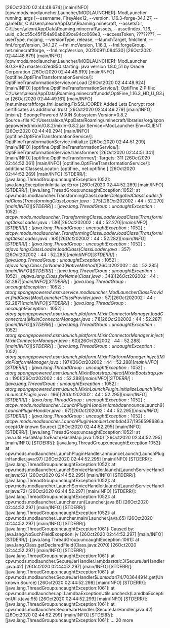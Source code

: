 [26Oct2020 02:44:48.674] [main/INFO] [cpw.mods.modlauncher.Launcher/MODLAUNCHER]: ModLauncher running: args [--username, FireyAlex12, --version, 1.16.3-forge-34.1.27, --gameDir, C:\Users\alexn\AppData\Roaming\.minecraft, --assetsDir, C:\Users\alexn\AppData\Roaming\.minecraft\assets, --assetIndex, 1.16, --uuid, c3cc55c45f154a90ab639ce94cc068e3, --accessToken, ????????, --userType, mojang, --versionType, release, --launchTarget, fmlclient, --fml.forgeVersion, 34.1.27, --fml.mcVersion, 1.16.3, --fml.forgeGroup, net.minecraftforge, --fml.mcpVersion, 20200911.084530]
[26Oct2020 02:44:48.679] [main/INFO] [cpw.mods.modlauncher.Launcher/MODLAUNCHER]: ModLauncher 8.0.3+82+master.d2ed850 starting: java version 1.8.0_51 by Oracle Corporation
[26Oct2020 02:44:48.919] [main/INFO] [optifine.OptiFineTransformationService/]: OptiFineTransformationService.onLoad
[26Oct2020 02:44:48.924] [main/INFO] [optifine.OptiFineTransformationService/]: OptiFine ZIP file: C:\Users\alexn\AppData\Roaming\.minecraft\mods\OptiFine_1.16.3_HD_U_G3.jar
[26Oct2020 02:44:49.161] [main/INFO] [net.minecraftforge.fml.loading.FixSSL/CORE]: Added Lets Encrypt root certificates as additional trust
[26Oct2020 02:44:49.279] [main/INFO] [mixin/]: SpongePowered MIXIN Subsystem Version=0.8.2 Source=file:/C:/Users/alexn/AppData/Roaming/.minecraft/libraries/org/spongepowered/mixin/0.8.2/mixin-0.8.2.jar Service=ModLauncher Env=CLIENT
[26Oct2020 02:44:49.294] [main/INFO] [optifine.OptiFineTransformationService/]: OptiFineTransformationService.initialize
[26Oct2020 02:44:51.209] [main/INFO] [optifine.OptiFineTransformationService/]: OptiFineTransformationService.transformers
[26Oct2020 02:44:51.341] [main/INFO] [optifine.OptiFineTransformer/]: Targets: 311
[26Oct2020 02:44:52.061] [main/INFO] [optifine.OptiFineTransformationService/]: additionalClassesLocator: [optifine., net.optifine.]
[26Oct2020 02:44:52.269] [main/INFO] [STDERR/]: [java.lang.ThreadGroup:uncaughtException:1052]: java.lang.ExceptionInInitializerError
[26Oct2020 02:44:52.269] [main/INFO] [STDERR/]: [java.lang.ThreadGroup:uncaughtException:1052]: 	at cpw.mods.modlauncher.TransformingClassLoader$DelegatedClassLoader.findClass(TransformingClassLoader.java:275)
[26Oct2020 02:44:52.270] [main/INFO] [STDERR/]: [java.lang.ThreadGroup:uncaughtException:1052]: 	at cpw.mods.modlauncher.TransformingClassLoader.loadClass(TransformingClassLoader.java:136)
[26Oct2020 02:44:52.270] [main/INFO] [STDERR/]: [java.lang.ThreadGroup:uncaughtException:1052]: 	at cpw.mods.modlauncher.TransformingClassLoader.loadClass(TransformingClassLoader.java:98)
[26Oct2020 02:44:52.282] [main/INFO] [STDERR/]: [java.lang.ThreadGroup:uncaughtException:1052]: 	at java.lang.ClassLoader.loadClass(ClassLoader.java:357)
[26Oct2020 02:44:52.285] [main/INFO] [STDERR/]: [java.lang.ThreadGroup:uncaughtException:1052]: 	at java.lang.Class.forName0(Native Method)
[26Oct2020 02:44:52.285] [main/INFO] [STDERR/]: [java.lang.ThreadGroup:uncaughtException:1052]: 	at java.lang.Class.forName(Class.java:348)
[26Oct2020 02:44:52.287] [main/INFO] [STDERR/]: [java.lang.ThreadGroup:uncaughtException:1052]: 	at org.spongepowered.asm.service.modlauncher.ModLauncherClassProvider.findClass(ModLauncherClassProvider.java:57)
[26Oct2020 02:44:52.287] [main/INFO] [STDERR/]: [java.lang.ThreadGroup:uncaughtException:1052]: 	at org.spongepowered.asm.launch.platform.MixinConnectorManager.loadConnectors(MixinConnectorManager.java:71)
[26Oct2020 02:44:52.287] [main/INFO] [STDERR/]: [java.lang.ThreadGroup:uncaughtException:1052]: 	at org.spongepowered.asm.launch.platform.MixinConnectorManager.inject(MixinConnectorManager.java:60)
[26Oct2020 02:44:52.288] [main/INFO] [STDERR/]: [java.lang.ThreadGroup:uncaughtException:1052]: 	at org.spongepowered.asm.launch.platform.MixinPlatformManager.inject(MixinPlatformManager.java:197)
[26Oct2020 02:44:52.288] [main/INFO] [STDERR/]: [java.lang.ThreadGroup:uncaughtException:1052]: 	at org.spongepowered.asm.launch.MixinBootstrap.inject(MixinBootstrap.java:190)
[26Oct2020 02:44:52.288] [main/INFO] [STDERR/]: [java.lang.ThreadGroup:uncaughtException:1052]: 	at org.spongepowered.asm.launch.MixinLaunchPlugin.initializeLaunch(MixinLaunchPlugin.java:196)
[26Oct2020 02:44:52.295] [main/INFO] [STDERR/]: [java.lang.ThreadGroup:uncaughtException:1052]: 	at cpw.mods.modlauncher.LaunchPluginHandler.lambda$announceLaunch$9(LaunchPluginHandler.java:97)
[26Oct2020 02:44:52.295] [main/INFO] [STDERR/]: [java.lang.ThreadGroup:uncaughtException:1052]: 	at cpw.mods.modlauncher.LaunchPluginHandler$$Lambda$437/1956598686.accept(Unknown Source)
[26Oct2020 02:44:52.295] [main/INFO] [STDERR/]: [java.lang.ThreadGroup:uncaughtException:1052]: 	at java.util.HashMap.forEach(HashMap.java:1280)
[26Oct2020 02:44:52.295] [main/INFO] [STDERR/]: [java.lang.ThreadGroup:uncaughtException:1052]: 	at cpw.mods.modlauncher.LaunchPluginHandler.announceLaunch(LaunchPluginHandler.java:97)
[26Oct2020 02:44:52.295] [main/INFO] [STDERR/]: [java.lang.ThreadGroup:uncaughtException:1052]: 	at cpw.mods.modlauncher.LaunchServiceHandler.launch(LaunchServiceHandler.java:52)
[26Oct2020 02:44:52.295] [main/INFO] [STDERR/]: [java.lang.ThreadGroup:uncaughtException:1052]: 	at cpw.mods.modlauncher.LaunchServiceHandler.launch(LaunchServiceHandler.java:72)
[26Oct2020 02:44:52.297] [main/INFO] [STDERR/]: [java.lang.ThreadGroup:uncaughtException:1052]: 	at cpw.mods.modlauncher.Launcher.run(Launcher.java:81)
[26Oct2020 02:44:52.297] [main/INFO] [STDERR/]: [java.lang.ThreadGroup:uncaughtException:1052]: 	at cpw.mods.modlauncher.Launcher.main(Launcher.java:65)
[26Oct2020 02:44:52.297] [main/INFO] [STDERR/]: [java.lang.ThreadGroup:uncaughtException:1061]: Caused by: java.lang.NoSuchFieldException: jv
[26Oct2020 02:44:52.297] [main/INFO] [STDERR/]: [java.lang.ThreadGroup:uncaughtException:1061]: 	at java.lang.Class.getDeclaredField(Class.java:2070)
[26Oct2020 02:44:52.297] [main/INFO] [STDERR/]: [java.lang.ThreadGroup:uncaughtException:1061]: 	at cpw.mods.modlauncher.SecureJarHandler.lambda$static$3(SecureJarHandler.java:42)
[26Oct2020 02:44:52.297] [main/INFO] [STDERR/]: [java.lang.ThreadGroup:uncaughtException:1061]: 	at cpw.mods.modlauncher.SecureJarHandler$$Lambda$474/703644914.get(Unknown Source)
[26Oct2020 02:44:52.298] [main/INFO] [STDERR/]: [java.lang.ThreadGroup:uncaughtException:1061]: 	at cpw.mods.modlauncher.api.LamdbaExceptionUtils.uncheck(LamdbaExceptionUtils.java:95)
[26Oct2020 02:44:52.299] [main/INFO] [STDERR/]: [java.lang.ThreadGroup:uncaughtException:1061]: 	at cpw.mods.modlauncher.SecureJarHandler.<clinit>(SecureJarHandler.java:42)
[26Oct2020 02:44:52.299] [main/INFO] [STDERR/]: [java.lang.ThreadGroup:uncaughtException:1061]: 	... 20 more
